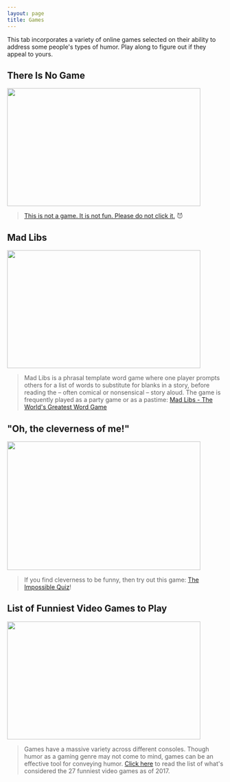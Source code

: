 ```yaml
---
layout: page
title: Games
---
```


<p class="message">
  This tab incorporates a variety of online games selected on their ability to address some people's types of humor. Play   along to figure out if they appeal to yours.
</p>

## There Is No Game
<a href="http://www.coolmath-games.com/0-there-is-no-game"><img src="https://actamu.github.io/laughing-aggies/public/images/there_is_no_game.jpg" height="275" width="450" ></a>
> [This is not a game. It is not fun. Please do not click it.](http://www.coolmath-games.com/0-there-is-no-game) :smiling_imp:

## Mad Libs
<a href="http://www.madtakes.com/"><img src="https://actamu.github.io/laughing-aggies/public/images/madlibs.jpg" height="275" width="450" ></a>
> Mad Libs is a phrasal template word game where one player prompts others for a list of words to substitute for blanks in a story, before reading the – often comical or nonsensical – story aloud. The game is frequently played as a party game or as a pastime: [Mad Libs - The World's Greatest Word Game](http://www.madtakes.com/)

## "Oh, the cleverness of me!"
<a href="http://www.agame.com/game/the-impossible-quiz"><img src="https://actamu.github.io/laughing-aggies/public/images/the-impossible-quiz.png" height="300" width="450" ></a>
> If you find cleverness to be funny, then try out this game: [The Impossible Quiz](http://www.agame.com/game/the-impossible-quiz)!

## List of Funniest Video Games to Play
<a href="https://www.theguardian.com/technology/2017/sep/07/the-27-funniest-video-games-of-all-time-hitman-grand-theft-auto"><img src="https://actamu.github.io/laughing-aggies/public/images/goat-simulator.png" height="275" width="450" ></a>
> Games have a massive variety across different consoles. Though humor as a gaming genre may not come to mind, games can be an effective tool for conveying humor. [Click here](https://www.theguardian.com/technology/2017/sep/07/the-27-funniest-video-games-of-all-time-hitman-grand-theft-auto) to read the list of what's considered the 27 funniest video games as of 2017.
